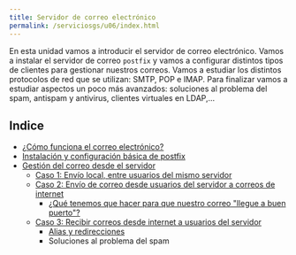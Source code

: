 ```yaml
---
title: Servidor de correo electrónico
permalink: /serviciosgs/u06/index.html
---
```


En esta unidad vamos a introducir el servidor de correo electrónico. Vamos a instalar el servidor de correo `postfix` y vamos a configurar distintos tipos de clientes para gestionar nuestros correos. Vamos a estudiar los distintos protocolos de red que se utilizan: SMTP, POP e IMAP. Para finalizar vamos a estudiar aspectos un poco más avanzados: soluciones al problema del spam, antispam y antivirus, clientes virtuales en LDAP,...

## Indice

* [¿Cómo funciona el correo electrónico?](como_funciona_mail.html)
* [Instalación y configuración básica de postfix](postfix1.html)
* [Gestión del correo desde el servidor](postfix2.html)
  * [Caso 1: Envío local, entre usuarios del mismo servidor](postfix3.html)
  * [Caso 2: Envío de correo desde usuarios del servidor a correos de internet](postfix4.html)
    * [¿Qué tenemos que hacer para que nuestro correo "llegue a buen puerto"?](asegurar_envio_correo.html)
  * [Caso 3: Recibir correos desde internet a usuarios del servidor](postfix5.html)
    * [Alias y redirecciones](postfix6.html)
    * Soluciones al problema del spam
    

<!--
* [Soluciones al problema del spam](postfix7.html)    
* Gestión del correo desde un cliente remoto
  * Tipo de usuario
  * [Caso 4: Recepción de correo electrónico usando nuestro servidor de correos](postfix8.html)
  * [Caso 5: Envio de correo electrónico usando nuestro servidor de correos](postfix9.html)
* [Antispam y antivirus en nuestro servidor de correos](postfix10.html)


## Práctica

* [Práctica servidor de correo en servidores cloud](practica_correo.html)
* [Práctica servidor de correo en casa](practica_correo_casa.html)
-->
